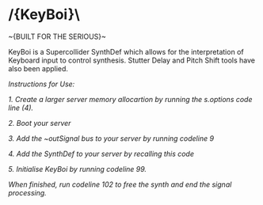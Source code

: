 # /{KeyBoi}\

~{BUILT FOR THE SERIOUS}~

KeyBoi is a Supercollider SynthDef which allows for the interpretation of Keyboard input to control synthesis. Stutter Delay and  Pitch Shift tools have also been applied.


_Instructions for Use:_

_1. Create a larger server memory allocartion by running the s.options code line (4)._

_2. Boot your server_

_3. Add the ~outSignal bus to your server by running codeline 9_

_4. Add the SynthDef to your server by recalling this code_

_5. Initialise KeyBoi by running codeline 99._

_When finished, run codeline 102 to free the synth and end the signal processing._
